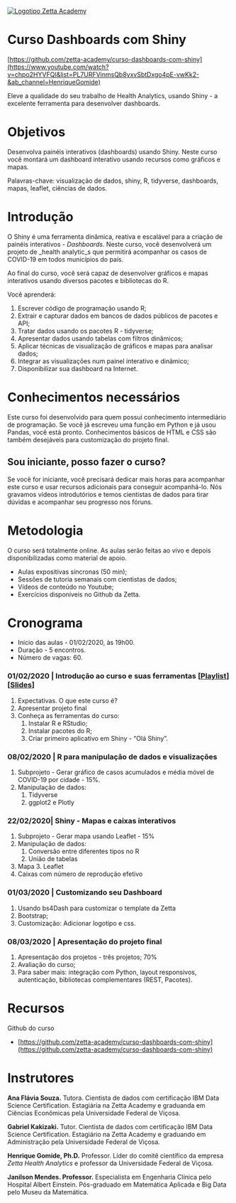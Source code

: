 [![Logotipo Zetta Academy](https://raw.githubusercontent.com/zetta-health/curso-dashboards-com-shiny/master/assets/repository-course-social-preview.png)](https://www.youtube.com/watch?v=chpo2HYVFQI&list=PL7URFVinmsQb8yxvSbtDxgo4pE-vwKk2-&ab_channel=HenriqueGomide)


# Curso Dashboards com Shiny 

[https://github.com/zetta-academy/curso-dashboards-com-shiny](https://www.youtube.com/watch?v=chpo2HYVFQI&list=PL7URFVinmsQb8yxvSbtDxgo4pE-vwKk2-&ab_channel=HenriqueGomide)

Eleve a qualidade do seu trabalho de Health Analytics, usando Shiny - a excelente ferramenta para desenvolver dashboards.



# Objetivos

Desenvolva painéis interativos (dashboards) usando Shiny. Neste curso você montará um dashboard interativo usando recursos como gráficos e mapas.

Palavras-chave: visualização de dados, shiny, R, tidyverse, dashboards, mapas, leaflet, ciências de dados.


# Introdução

O Shiny é uma ferramenta dinâmica, reativa e escalável para a criação de painéis interativos - _Dashboards_. Neste curso, você desenvolverá um projeto de _health analytic_s que permitirá acompanhar os casos de COVID-19 em todos municípios do país. 

Ao final do curso, você será capaz de desenvolver gráficos e mapas interativos usando diversos pacotes e bibliotecas do R.

Você aprenderá:



1. Escrever código de programação usando R;
2. Extrair e capturar dados em bancos de dados públicos de pacotes e API;
3. Tratar dados usando os pacotes R - tidyverse;
4. Apresentar dados usando tabelas com filtros dinâmicos;
5. Aplicar técnicas de visualização de gráficos e mapas para analisar dados;
6. Integrar as visualizações num painel interativo e dinâmico;
7. Disponibilizar sua dashboard na Internet.


# Conhecimentos necessários

Este curso foi desenvolvido para quem possui conhecimento intermediário de programação. Se você já escreveu uma função em Python e já usou Pandas, você está pronto. Conhecimentos básicos de HTML e CSS são também desejáveis para customização do projeto final.


## Sou iniciante, posso fazer o curso?

Se você for iniciante, você precisará dedicar mais horas para acompanhar este curso e usar recursos adicionais para conseguir acompanhá-lo. Nós gravamos vídeos introdutórios e temos cientistas de dados para tirar dúvidas e acompanhar seu progresso nos fóruns.


# Metodologia

O curso será totalmente online. As aulas serão feitas ao vivo e depois disponibilizadas como material de apoio.



*   Aulas expositivas síncronas (50 min);
*   Sessões de tutoria semanais com cientistas de dados;
*   Vídeos de conteúdo no Youtube;
*   Exercícios disponíveis no Github da Zetta.


# Cronograma



*   Início das aulas - 01/02/2020, às 19h00.
*   Duração - 5 encontros.
*   Número de vagas: 60.


### 01/02/2020 | Introdução ao curso e suas ferramentas [[Playlist](https://www.youtube.com/watch?v=chpo2HYVFQI&list=PL7URFVinmsQb8yxvSbtDxgo4pE-vwKk2-&ab_channel=HenriqueGomide)] [[Slides](https://docs.google.com/presentation/u/0/d/1G0Jl8hAATv0VIqC949WXjBiokDZKrRI5Vto8sQBAjr0/edit)]



1. Expectativas. O que este curso é?
2. Apresentar projeto final
3. Conheça as ferramentas do curso: 
    1. Instalar R e RStudio;
    2. Instalar pacotes do R;
    3. Criar primeiro aplicativo em Shiny - “Olá Shiny”.


### 08/02/2020 | R para manipulação de dados e visualizações



1. Subprojeto - Gerar gráfico de casos acumulados e média móvel de COVID-19 por cidade - 15%.
2. Manipulação de dados:
    1. Tidyverse
    2. ggplot2 e Plotly


### 22/02/2020| Shiny - Mapas e caixas interativos



1. Subprojeto - Gerar mapa usando Leaflet - 15%
2. Manipulação de dados:
    1. Conversão entre diferentes tipos no R
    2. União de tabelas
3. Mapa
    3. Leaflet
4. Caixas com número de reprodução efetivo


### 01/03/2020 | Customizando seu Dashboard



1. Usando bs4Dash para customizar o template da Zetta
2. Bootstrap;
3. Customização: Adicionar logotipo e css.


### 08/03/2020 | Apresentação do projeto final



1. Apresentação dos projetos - três projetos; 70%
2. Avaliação do curso;
3. Para saber mais: integração com Python, layout responsivos, autenticação, bibliotecas complementares (REST, Pacotes).


# Recursos

Github do curso



*   [https://github.com/zetta-academy/curso-dashboards-com-shiny](https://github.com/zetta-academy/curso-dashboards-com-shiny)


# Instrutores

**Ana Flávia Souza.** Tutora. Cientista de dados com certificação IBM Data Science Certification. Estagiária na Zetta Academy e graduanda em Ciências Econômicas pela Universidade Federal de Viçosa. 

**Gabriel Kakizaki.** Tutor. Cientista de dados com certificação IBM Data Science Certification. Estagiário na Zetta Academy e graduando em Administração pela Universidade Federal de Viçosa.

**Henrique Gomide, Ph.D.**  Professor. Líder do comitê científico da empresa _Zetta Health Analytics_ e professor da Universidade Federal de Viçosa.   

**Janilson Mendes. Professor.** Especialista em Engenharia Clínica pelo Hospital Albert Einstein. Pós-graduado em Matemática Aplicada e Big Data pelo Museu da Matemática.
